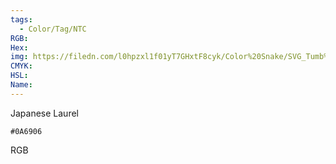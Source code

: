 ```yaml
---
tags:
  - Color/Tag/NTC
RGB:
Hex:
img: https://filedn.com/l0hpzxl1f01yT7GHxtF8cyk/Color%20Snake/SVG_Tumb%20Mass%20No%20Name/0A6906.svg
CMYK:
HSL:
Name:
---
```

Japanese Laurel
```palette
#0A6906
```
RGB
